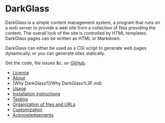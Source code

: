 # DarkGlass

DarkGlass is a simple content management system, a program that runs on a web server to provide a web site from a collection of files providing the content. The overall look of the site is controlled by HTML templates. DarkGlass pages can be written as HTML or Markdown.

DarkGlass can either be used as a CGI script to generate web pages dynamically, or you can generate sites statically.

Get the code, file issues &c. on [GitHub](https://github.com/rrthomas/DarkGlass).

   * [Licence](Licence.md)
   * [About](About.md)
   * [Why DarkGlass?](Why DarkGlass%3F.md)
   * [Usage](Usage.md)
   * [Installation instructions](Installation.md)
   * [Testing](Testing.md)
   * [Organization of files and URLs](Organization.md)
   * [Customization](Customization.md)
   * [Acknowledgements](Acknowledgements.md)
